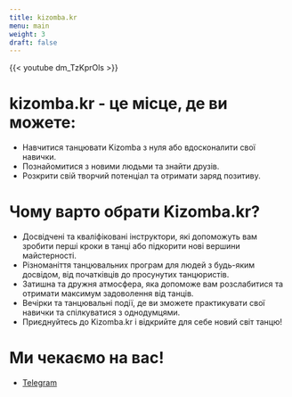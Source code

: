 ```yaml
---
title: kizomba.kr
menu: main
weight: 3
draft: false
---
```


{{< youtube dm_TzKprOls >}}

# kizomba.kr - це місце, де ви можете:

- Навчитися танцювати Kizomba з нуля або вдосконалити свої навички.
- Познайомитися з новими людьми та знайти друзів.
- Розкрити свій творчий потенціал та отримати заряд позитиву.

# Чому варто обрати Kizomba.kr?

- Досвідчені та кваліфіковані інструктори, які допоможуть вам зробити перші кроки в танці або підкорити нові вершини майстерності.
- Різноманіття танцювальних програм для людей з будь-яким досвідом, від початківців до просунутих танцюристів.
- Затишна та дружня атмосфера, яка допоможе вам розслабитися та отримати максимум задоволення від танців.
- Вечірки та танцювальні події, де ви зможете практикувати свої навички та спілкуватися з однодумцями.
- Приєднуйтесь до Kizomba.kr і відкрийте для себе новий світ танцю!

# Ми чекаємо на вас!

- [Telegram](https://t.me/+2nhs7UfbuVwxYjBi)

